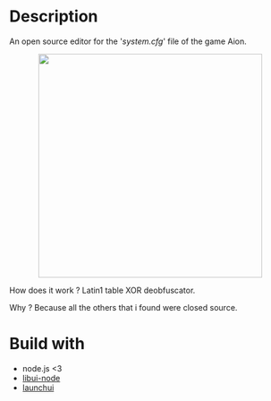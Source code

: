 Description
===========

An open source editor for the '*system.cfg*' file of the game Aion.

<p align="center"><img src="https://github.com/xan105/Aion-open-system-cfg-editor/raw/master/screenshot/screenshot.png" height="400px"/></p>

How does it work ? Latin1 table XOR deobfuscator.

Why ? Because all the others that i found were closed source.

Build with
==========

- node.js <3
- [libui-node](https://github.com/parro-it/libui-node)
- [launchui](https://github.com/mimecorg/launchui)

